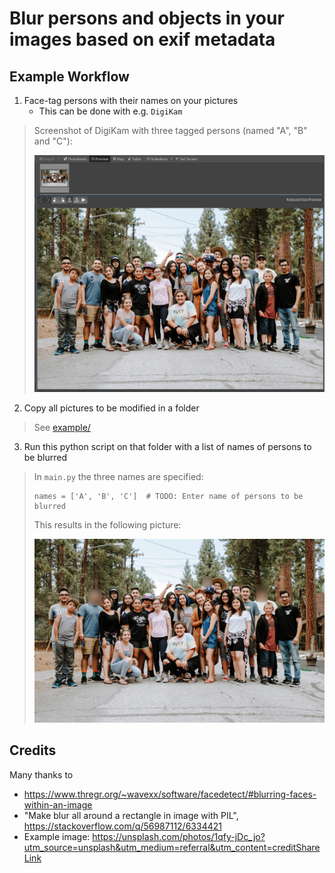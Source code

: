 # Blur persons and objects in your images based on exif metadata

## Example Workflow

1) Face-tag persons with their names on your pictures
   * This can be done with e.g. `DigiKam`

> Screenshot of DigiKam with three tagged persons (named "A", "B" and "C"):
> 
> ![](Screenshot-DigiKam.png)

2) Copy all pictures to be modified in a folder

> See [example/](example/)

3) Run this python script on that folder with a list of names of persons to be blurred

> In `main.py` the three names are specified:
> ```
> names = ['A', 'B', 'C']  # TODO: Enter name of persons to be blurred
> ```
>
> This results in the following picture:
> 
> ![](example/unsplash_blurred.jpg)


## Credits

Many thanks to

* https://www.thregr.org/~wavexx/software/facedetect/#blurring-faces-within-an-image
* "Make blur all around a rectangle in image with PIL", https://stackoverflow.com/q/56987112/6334421
* Example image: https://unsplash.com/photos/1qfy-jDc_jo?utm_source=unsplash&utm_medium=referral&utm_content=creditShareLink
